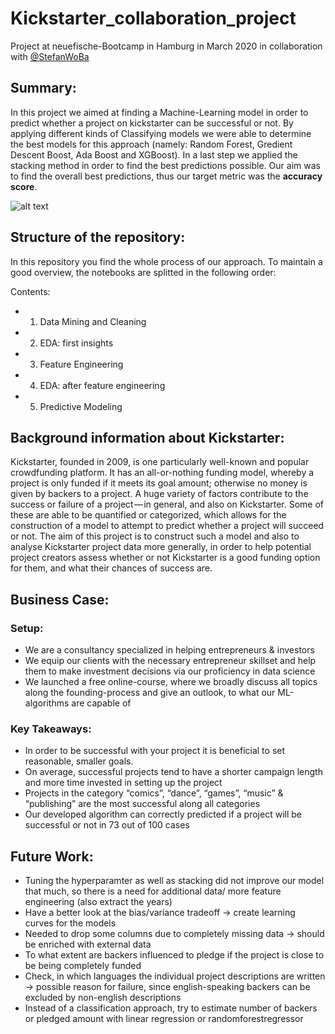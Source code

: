 # Kickstarter_collaboration_project

Project at neuefische-Bootcamp in Hamburg in March 2020 in collaboration with [@StefanWoBa](https://github.com/StefanWoBa)


## Summary:

In this project we aimed at finding a Machine-Learning model in order to predict whether a project on kickstarter can be successful or not. By applying different kinds of Classifying models we were able to determine the best models for this approach (namely: Random Forest, Gredient Descent Boost, Ada Boost and XGBoost).
In a last step we applied the stacking method in order to find the best predictions possible.
Our aim was to find the overall best predictions, thus our target metric was the **accuracy score**.

![alt text](https://github.com/fabwerk90/Kickstarter_collaboration_project/blob/master/picture_readme.jpeg)

## Structure of the repository:

In this repository you find the whole process of our approach. To maintain a good overview, the notebooks are splitted in the following order:

Contents:
- 1. Data Mining and Cleaning
- 2. EDA: first insights
- 3. Feature Engineering
- 4. EDA: after feature engineering
- 5. Predictive Modeling


## Background information about Kickstarter:

Kickstarter, founded in 2009, is one particularly well-known and popular crowdfunding platform. It has an all-or-nothing funding model, whereby a project is only funded if it meets its goal amount; otherwise no money is given by backers to a project. A huge variety of factors contribute to the success or failure of a project — in general, and also on Kickstarter. Some of these are able to be quantified or categorized, which allows for the construction of a model to attempt to predict whether a project will succeed or not. The aim of this project is to construct such a model and also to analyse Kickstarter project data more generally, in order to help potential project creators assess whether or not Kickstarter is a good funding option for them, and what their chances of success are.


## Business Case:

### Setup:
* We are a consultancy specialized in helping entrepreneurs & investors 
* We equip our clients with the necessary entrepreneur skillset and help them to make investment decisions via our proficiency in data science
* We launched a free online-course, where we broadly discuss all topics along the founding-process and give an outlook, to what our ML-algorithms are capable of
### Key Takeaways:
* In order to be successful with your project it is beneficial to set reasonable, smaller goals.
* On average, successful projects tend to have a shorter campaign length and more time invested in setting up the project
* Projects in the category “comics”, “dance”, “games”, “music” & “publishing” are the most successful along all categories
* Our developed algorithm can correctly predicted if a project will be successful or not in 73 out of 100 cases


## Future Work:
* Tuning the hyperparamter as well as stacking did not improve our model that much, so there is a need for additional data/ more feature engineering (also extract the years)
* Have a better look at the bias/variance tradeoff -> create learning curves for the models
* Needed to drop some columns due to completely missing data -> should be enriched with external data
* To what extent are backers influenced to pledge if the project is close to be being completely funded
* Check, in which languages the individual project descriptions are written -> possible reason for failure, since english-speaking backers can be excluded by non-english descriptions
* Instead of a classification approach, try to estimate number of backers or pledged amount with linear regression or randomforestregressor

